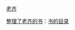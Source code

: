 
[老齐](https://github.com/qiwsir/itdiffer)

[整理了老齐的书](https://github.com/looly/python-basic)：[书的目录](https://github.com/looly/python-basic/blob/master/SUMMARY.md)



